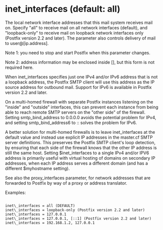 # inet_interfaces (default: all)
 The local network interface addresses that this mail system receives
mail on. Specify "all" to receive mail on all network
interfaces (default), and "loopback-only" to receive mail
on loopback network interfaces only (Postfix version 2.2 and later). The
parameter also controls delivery of mail to user@[ip.address].




Note 1: you need to stop and start Postfix when this parameter changes.



 Note 2: address information may be enclosed inside [],
but this form is not required here. 


 When inet\_interfaces specifies just one IPv4 and/or IPv6 address
that is not a loopback address, the Postfix SMTP client will use
this address as the IP source address for outbound mail. Support
for IPv6 is available in Postfix version 2.2 and later. 



On a multi-homed firewall with separate Postfix instances listening on the
"inside" and "outside" interfaces, this can prevent each instance from
being able to reach remote SMTP servers on the "other side" of the
firewall. Setting
smtp\_bind\_address to 0.0.0.0 avoids the potential problem for
IPv4, and setting smtp\_bind\_address6 to :: solves the problem
for IPv6. 



A better solution for multi-homed firewalls is to leave inet\_interfaces
at the default value and instead use explicit IP addresses in
the master.cf SMTP server definitions. This preserves the Postfix
SMTP client's
loop detection, by ensuring that each side of the firewall knows that the
other IP address is still the same host. Setting $inet\_interfaces to a
single IPv4 and/or IPV6 address is primarily useful with virtual
hosting of domains on
secondary IP addresses, when each IP address serves a different domain
(and has a different $myhostname setting). 



See also the proxy\_interfaces parameter, for network addresses that
are forwarded to Postfix by way of a proxy or address translator.




Examples:




```

inet\_interfaces = all (DEFAULT)
inet\_interfaces = loopback-only (Postfix version 2.2 and later)
inet\_interfaces = 127.0.0.1
inet\_interfaces = 127.0.0.1, [::1] (Postfix version 2.2 and later)
inet\_interfaces = 192.168.1.2, 127.0.0.1

```

